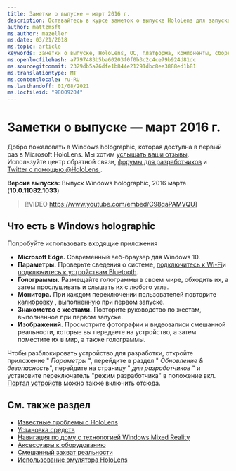 ```yaml
---
title: Заметки о выпуске — март 2016 г.
description: Оставайтесь в курсе заметок о выпуске HoloLens для запуска HoloLens и Windows Holographic.
author: mattzmsft
ms.author: mazeller
ms.date: 03/21/2018
ms.topic: article
keywords: Заметки о выпуске, HoloLens, ОС, платформа, компоненты, сборка, запуск
ms.openlocfilehash: a7797483b5ba60203f0f0b3c2c4ce79b924d81dc
ms.sourcegitcommit: 2329db5a76dfe1b844e21291dbc8ee3888ed1b81
ms.translationtype: MT
ms.contentlocale: ru-RU
ms.lasthandoff: 01/08/2021
ms.locfileid: "98009204"
---
```

# <a name="release-notes---march-2016"></a>Заметки о выпуске — март 2016 г.

Добро пожаловать в Windows holographic, которая доступна в первый раз в Microsoft HoloLens. Мы хотим [услышать ваши отзывы](https://docs.microsoft.com/windows/mixed-reality/give-us-feedback). Используйте центр обратной связи, [форумы для разработчиков](https://forums.hololens.com) и [Twitter с помощью @HoloLens ](https://twitter.com/hololens).

**Версия выпуска:** Выпуск Windows holographic, 2016 марта (**10.0.11082.1033**)

>[!VIDEO https://www.youtube.com/embed/C98qaPAMVQU]

## <a name="whats-in-windows-holographic"></a>Что есть в Windows holographic

Попробуйте использовать входящие приложения
* **Microsoft Edge.** Современный веб-браузер для Windows 10.
* **Параметры.** Проверьте сведения о системе, [подключитесь к Wi-Fi](https://docs.microsoft.com/windows/mixed-reality/connecting-to-wi-fi-on-hololens)и [подключитесь к устройствам Bluetooth](https://docs.microsoft.com/windows/mixed-reality/discover/hardware-accessories).
* **Голограммы.** Размещайте голограммы в своем мире, обходить их, а затем прослушивать и слышать их с любого угла.
* **Монитора.** При каждом переключении пользователей повторите [калибровку](https://docs.microsoft.com/windows/mixed-reality/calibration) , выполненную при первом запуске.
* **Знакомство с жестами.** Повторите руководство по жестам, выполненное при первом запуске.
* **Изображений.** Просмотрите фотографии и видеозаписи смешанной реальности, которые вы передаете на устройство, а затем поместите их в мир, а также голограммы.

Чтобы разблокировать устройство для разработки, откройте приложение " *Параметры* ", перейдите в раздел " *Обновление & безопасность*", перейдите на страницу " *для разработчиков* " и установите переключатель "режим разработчика" в положение вкл. [Портал устройств](https://docs.microsoft.com/windows/mixed-reality/develop/platform-capabilities-and-apis/using-the-windows-device-portal) можно также включить отсюда.

## <a name="see-also"></a>См. также раздел
* [Известные проблемы с HoloLens](https://docs.microsoft.com/windows/mixed-reality/hololens-known-issues)
* [Установка средств](https://docs.microsoft.com/windows/mixed-reality/develop/install-the-tools)
* [Навигация по дому с технологией Windows Mixed Reality](https://docs.microsoft.com/windows/mixed-reality/discover/navigating-the-windows-mixed-reality-home)
* [Аксессуары к оборудованию](https://docs.microsoft.com/windows/mixed-reality/discover/hardware-accessories)
* [Смешанный захват реальности](https://docs.microsoft.com/windows/mixed-reality/mixed-reality-capture)
* [Использование эмулятора HoloLens](https://docs.microsoft.com/windows/mixed-reality/develop/platform-capabilities-and-apis/using-the-hololens-emulator)
